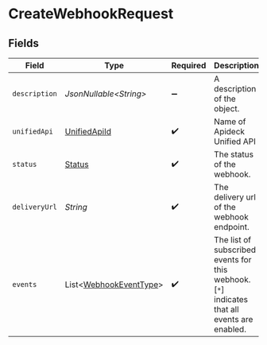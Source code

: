# CreateWebhookRequest


## Fields

| Field                                                                                        | Type                                                                                         | Required                                                                                     | Description                                                                                  | Example                                                                                      |
| -------------------------------------------------------------------------------------------- | -------------------------------------------------------------------------------------------- | -------------------------------------------------------------------------------------------- | -------------------------------------------------------------------------------------------- | -------------------------------------------------------------------------------------------- |
| `description`                                                                                | *JsonNullable\<String>*                                                                      | :heavy_minus_sign:                                                                           | A description of the object.                                                                 | A description                                                                                |
| `unifiedApi`                                                                                 | [UnifiedApiId](../../models/components/UnifiedApiId.md)                                      | :heavy_check_mark:                                                                           | Name of Apideck Unified API                                                                  | crm                                                                                          |
| `status`                                                                                     | [Status](../../models/components/Status.md)                                                  | :heavy_check_mark:                                                                           | The status of the webhook.                                                                   | enabled                                                                                      |
| `deliveryUrl`                                                                                | *String*                                                                                     | :heavy_check_mark:                                                                           | The delivery url of the webhook endpoint.                                                    | https://example.com/my/webhook/endpoint                                                      |
| `events`                                                                                     | List\<[WebhookEventType](../../models/components/WebhookEventType.md)>                       | :heavy_check_mark:                                                                           | The list of subscribed events for this webhook. [`*`] indicates that all events are enabled. | [<br/>"vault.connection.created",<br/>"vault.connection.updated"<br/>]                       |